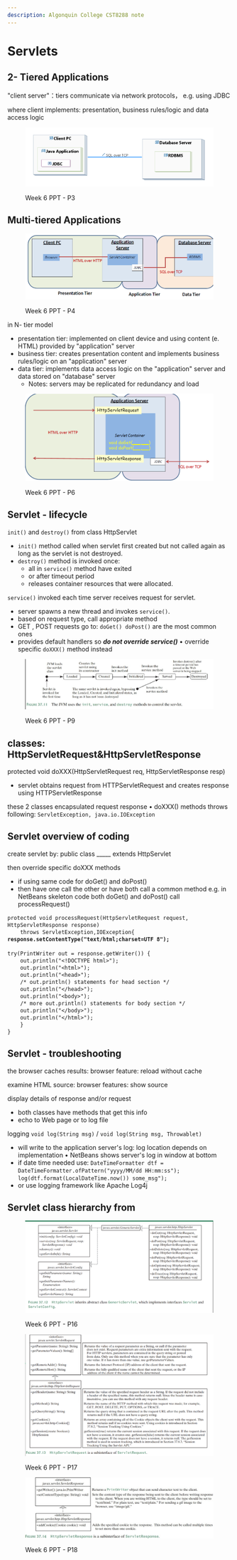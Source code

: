```yaml
---
description: Algonquin College CST8288 note
---
```


# Servlets

## 2- Tiered Applications

"client server"：tiers communicate via network protocols， e.g. using JDBC&#x20;

where client implements: presentation, business rules/logic and data access logic

<figure><img src=".gitbook/assets/image (15).png" alt=""><figcaption><p>Week 6 PPT - P3</p></figcaption></figure>

## Multi-tiered Applications&#x20;

<figure><img src=".gitbook/assets/image (2).png" alt=""><figcaption><p>Week 6 PPT - P4</p></figcaption></figure>

in N- tier model&#x20;

* presentation tier: implemented on client device  and using content (e. HTML) provided by "application" server&#x20;
* business tier: creates presentation content  and implements business rules/logic on an "application" server&#x20;
* data tier: implements data access logic on the "application" server  and  data stored on "database" server &#x20;
  * Notes: servers may be replicated for redundancy and load&#x20;

<figure><img src=".gitbook/assets/image (12).png" alt=""><figcaption><p>Week 6 PPT - P6</p></figcaption></figure>

## Servlet - lifecycle

`init()` and `destroy()` from class HttpServlet&#x20;

* `init()` method called when servlet first created  but not called again as long as the servlet is not destroyed.&#x20;
* `destroy()` method is invoked once:
  * all in `service()` method have exited&#x20;
  * or after timeout period&#x20;
  * releases container resources that were allocated.&#x20;

`service()` invoked each time server receives request for servlet.&#x20;

* server spawns a new thread and invokes `service()`.
* based on request type, call appropriate method&#x20;
* GET , POST requests go to: `doGet() doPost()` are the most common ones
* &#x20;provides default handlers so _**do not override service()**_ • override specific `doXXX()` method instead

<figure><img src=".gitbook/assets/image (8).png" alt=""><figcaption><p>Week 6 PPT - P9</p></figcaption></figure>

## classes: HttpServletRequest\&HttpServletResponse

protected void doXXX(HttpServletRequest req, HttpServletResponse resp)&#x20;

* servlet obtains request from HTTPServletRequest and creates response using HTTPServletResponse&#x20;

these 2 classes encapsulated request response • doXXX() methods throws following: `ServletException, java.io.IOException`

## Servlet overview of coding

create servlet by: public class \_\_\_\_\_ extends HttpServlet&#x20;

then override specific doXXX methods&#x20;

* if using same code for doGet() and doPost()&#x20;
* then have one call the other or have both call a common method e.g. in NetBeans skeleton code both doGet() and doPost() call processRequest()

<pre class="language-java"><code class="lang-java">protected void processRequest(HttpServletRequest request, 
HttpServletResponse response)
    throws ServletException,IOException{
<strong>response.setContentType("text/html;charset=UTF 8");
</strong>
try(PrintWriter out = response.getWriter()) {
    out.println("&#x3C;!DOCTYPE html>");
    out.println("&#x3C;html>");
    out.println("&#x3C;head>");
    /* out.println() statements for head section */
    out.println("&#x3C;/head>");
    out.println("&#x3C;body>");
    /* more out.println() statements for body section */
    out.println("&#x3C;/body>");
    out.println("&#x3C;/html>");
    }    
}
</code></pre>

## Servlet - troubleshooting&#x20;

the browser caches results: browser feature: reload without cache&#x20;

examine HTML source: browser features: show source&#x20;

display details of response and/or request&#x20;

* both classes have methods that get this info&#x20;
* echo to Web page or to log file

logging `void log(String msg)` / `void log(String msg, Throwablet)`&#x20;

* will write to the application server's log: log location depends on implementation • NetBeans shows server's log in window at bottom
* &#x20;if date time needed use: `DateTimeFormatter dtf = DateTimeFormatter.ofPattern("yyyy/MM/dd HH:mm:ss"); log(dtf.format(LocalDateTime.now()) some_msg");`&#x20;
* or use logging framework like Apache Log4j

## Servlet class hierarchy from

<figure><img src=".gitbook/assets/image (19).png" alt=""><figcaption><p>Week 6 PPT - P16</p></figcaption></figure>

<figure><img src=".gitbook/assets/image (3).png" alt=""><figcaption><p>Week 6 PPT - P17</p></figcaption></figure>

<figure><img src=".gitbook/assets/image (9).png" alt=""><figcaption><p>Week 6 PPT - P18</p></figcaption></figure>
